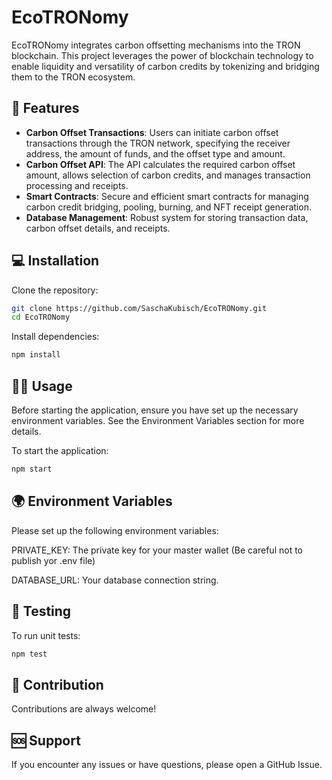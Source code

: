 # EcoTRONomy

EcoTRONomy integrates carbon offsetting mechanisms into the TRON blockchain. This project leverages the power of blockchain technology to enable liquidity and versatility of carbon credits by tokenizing and bridging them to the TRON ecosystem.

## 🚀 Features

- **Carbon Offset Transactions**: Users can initiate carbon offset transactions through the TRON network, specifying the receiver address, the amount of funds, and the offset type and amount.
- **Carbon Offset API**: The API calculates the required carbon offset amount, allows selection of carbon credits, and manages transaction processing and receipts.
- **Smart Contracts**: Secure and efficient smart contracts for managing carbon credit bridging, pooling, burning, and NFT receipt generation.
- **Database Management**: Robust system for storing transaction data, carbon offset details, and receipts.

## 💻 Installation

Clone the repository:

```bash
git clone https://github.com/SaschaKubisch/EcoTRONomy.git
cd EcoTRONomy
```
Install dependencies:

```bash
npm install
```

## 🏃‍♀️ Usage
Before starting the application, ensure you have set up the necessary environment variables. See the Environment Variables section for more details.

To start the application:

```bash
npm start
```

## 🌍 Environment Variables
Please set up the following environment variables:

PRIVATE_KEY: The private key for your master wallet (Be careful not to publish yor .env file)

DATABASE_URL: Your database connection string.


## 🧪 Testing
To run unit tests:

```bash
npm test
```


## 🤝 Contribution
Contributions are always welcome! 

## 🆘 Support
If you encounter any issues or have questions, please open a GitHub Issue.
